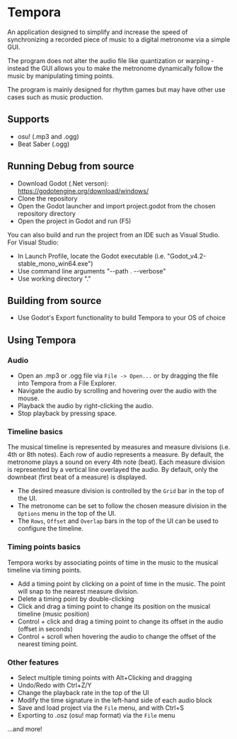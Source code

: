 # Tempora

An application designed to simplify and increase the speed of synchronizing a recorded piece of music to a digital metronome via a simple GUI. 

The program does not alter the audio file like quantization or warping - instead the GUI allows you to make the metronome dynamically follow the music by manipulating timing points.

The program is mainly designed for rhythm games but may have other use cases such as music production. 
## Supports
- osu! (.mp3 and .ogg)
- Beat Saber (.ogg)

## Running Debug from source
- Download Godot (.Net verson): https://godotengine.org/download/windows/
- Clone the repository
- Open the Godot launcher and import project.godot from the chosen repository directory
- Open the project in Godot and run (F5)

You can also build and run the project from an IDE such as Visual Studio. For Visual Studio:
- In Launch Profile, locate the Godot executable (i.e. "Godot_v4.2-stable_mono_win64.exe")
- Use command line arguments "--path . --verbose"
- Use working directory "."

## Building from source
- Use Godot's Export functionality to build Tempora to your OS of choice

## Using Tempora
### Audio
- Open an .mp3 or .ogg file via `File -> Open...` or by dragging the file into Tempora from a File Explorer.
- Navigate the audio by scrolling and hovering over the audio with the mouse.
- Playback the audio by right-clicking the audio.
- Stop playback by pressing space.

### Timeline basics
The musical timeline is represented by measures and measure divisions (i.e. 4th or 8th notes). 
Each row of audio represents a measure. By default, the metronome plays a sound on every 4th note (beat).
Each measure division is represented by a vertical line overlayed the audio. By default, only the downbeat (first beat of a measure) is displayed.
- The desired measure division is controlled by the `Grid` bar in the top of the UI.
- The metronome can be set to follow the chosen measure division in the `Options` menu in the top of the UI.
- The `Rows`, `Offset` and `Overlap` bars in the top of the UI can be used to configure the timeline.

### Timing points basics
Tempora works by associating points of time in the music to the musical timeline via timing points.
- Add a timing point by clicking on a point of time in the music. The point will snap to the nearest measure division.
- Delete a timing point by double-clicking
- Click and drag a timing point to change its position on the musical timeline (music position)
- Control + click and drag a timing point to change its offset in the audio (offset in seconds)
- Control + scroll when hovering the audio to change the offset of the nearest timing point.

### Other features
- Select multiple timing points with Alt+Clicking and dragging
- Undo/Redo with Ctrl+Z/Y
- Change the playback rate in the top of the UI
- Modify the time signature in the left-hand side of each audio block
- Save and load project via the `File` menu, and with Ctrl+S
- Exporting to .osz (osu! map format) via the `File` menu

...and more!
